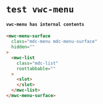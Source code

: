 # `test vwc-menu`

#### `vwc-menu has internal contents`

```html
<mwc-menu-surface
  class="mdc-menu mdc-menu-surface"
  hidden=""
>
  <mwc-list
    class="mdc-list"
    roottabbable=""
  >
    <slot>
    </slot>
  </mwc-list>
</mwc-menu-surface>

```

